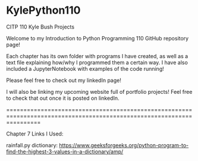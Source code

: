# KylePython110
CITP 110 Kyle Bush Projects 


Welcome to my Introduction to Python Programming 110 GitHub repository page!

Each chapter has its own folder with programs I have created, as well as a text file explaining how/why I 
programmed them a certain way. I have also included a JupyterNotebook with examples of the code running!

Please feel free to check out my linkedIn page!

I will also be linking my upcoming website full of portfolio projects! Feel free to check that out once
it is posted on linkedIn.


======================================================================================================================


Chapter 7 Links I Used:

rainfall.py dictionary: https://www.geeksforgeeks.org/python-program-to-find-the-highest-3-values-in-a-dictionary/amp/ 

